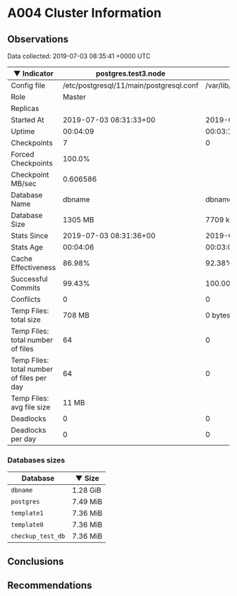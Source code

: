 # A004 Cluster Information #

## Observations ##
Data collected: 2019-07-03 08:35:41 +0000 UTC  

|&#9660;&nbsp;Indicator | postgres.test3.node | postgres.test1.node | postgres.test2.node |
|--------|-------|-------- |-------- |
|Config file |/etc/postgresql/11/main/postgresql.conf|/var/lib/postgresql/11/data1/postgresql.conf|/var/lib/postgresql/11/data2/postgresql.conf|
|Role |Master|<no value>|<no value>|
|Replicas ||<no value>|<no value>|
|Started At |2019-07-03&nbsp;08:31:33+00|2019-07-03 08:31:40+00|2019-07-03 08:31:44+00|
|Uptime |00:04:09|00:03:13|00:03:29|
|Checkpoints |7|0|0|
|Forced Checkpoints |100.0%|<no value>|<no value>|
|Checkpoint MB/sec |0.606586|<no value>|<no value>|
|Database Name |dbname|dbname|dbname|
|Database Size |1305&nbsp;MB|7709 kB|7717 kB|
|Stats Since |2019-07-03&nbsp;08:31:36+00|2019-07-03 08:31:51+00|2019-07-03 08:31:51+00|
|Stats Age |00:04:06|00:03:02|00:03:22|
|Cache Effectiveness |86.98%|92.38%|92.38%|
|Successful Commits |99.43%|100.00%|100.00%|
|Conflicts |0|0|0|
|Temp Files: total size |708&nbsp;MB|0 bytes|0 bytes|
|Temp Files: total number of files |64|0|0|
|Temp Files: total number of files per day |64|0|0|
|Temp Files: avg file size |11&nbsp;MB|<no value>|<no value>|
|Deadlocks |0|0|0|
|Deadlocks per day |0|0|0|


### Databases sizes ###

| Database | &#9660;&nbsp;Size |
|----------|--------|
| `dbname` | 1.28&nbsp;GiB |
| `postgres` | 7.49&nbsp;MiB |
| `template1` | 7.36&nbsp;MiB |
| `template0` | 7.36&nbsp;MiB |
| `checkup_test_db` | 7.36&nbsp;MiB |


## Conclusions ##


## Recommendations ##

